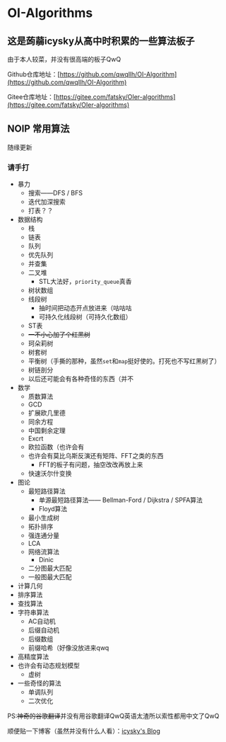 # OI-Algorithms

## 这是蒟蒻icysky从高中时积累的一些算法板子

由于本人较菜，并没有很高端的板子QwQ

Github仓库地址：[https://github.com/qwqllh/OI-Algorithm](https://github.com/qwqllh/OI-Algorithm)

Gitee仓库地址：[https://gitee.com/fatsky/OIer-algorithms](https://gitee.com/fatsky/OIer-algorithms)

## NOIP 常用算法
随缘更新
### 请手打
* 暴力
   * 搜索——DFS / BFS
   * 迭代加深搜索
   * 打表？？
* 数据结构
   * 栈
   * 链表
   * 队列
   * 优先队列
   * 并查集
   * 二叉堆
      * STL大法好，``priority_queue``真香
   * 树状数组
   * 线段树
     * 抽时间把动态开点放进来（咕咕咕
     * 可持久化线段树（可持久化数组）
   * ST表
   * ~~一不小心加了个红黑树~~
   * 珂朵莉树
   * 树套树
   * 平衡树（手撕的那种，虽然``set``和``map``挺好使的。打死也不写红黑树了）
   * 树链剖分
   * 以后还可能会有各种奇怪的东西（并不
* 数学
   * 质数算法
   * GCD
   * 扩展欧几里德
   * 同余方程
   * 中国剩余定理
   * Excrt
   * 欧拉函数（也许会有
   * 也许会有莫比乌斯反演还有矩阵、FFT之类的东西
      * FFT的板子有问题，抽空改改再放上来
   * 快速沃尔什变换
* 图论
   * 最短路径算法
      * 单源最短路径算法—— Bellman-Ford / Dijkstra / SPFA算法
      * Floyd算法
   * 最小生成树
   * 拓扑排序
   * 强连通分量
   * LCA
   * 网络流算法
      * Dinic
   * 二分图最大匹配
   * 一般图最大匹配
* 计算几何
* 排序算法
* 查找算法
* 字符串算法
   * AC自动机
   * 后缀自动机
   * 后缀数组
   * 前缀哈希（好像没放进来qwq
* 高精度算法
* 也许会有动态规划模型
   * 虚树
* 一些奇怪的算法
   * 单调队列
   * 二次优化

PS:~~神奇的谷歌翻译~~并没有用谷歌翻译QwQ英语太渣所以索性都用中文了QwQ

顺便贴一下博客（虽然并没有什么人看）：[icysky's Blog](https://blog.icysky.cn)

